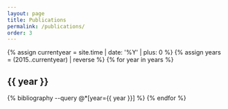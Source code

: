 ```yaml
---
layout: page
title: Publications
permalink: /publications/
order: 3
---
```


{% assign currentyear = site.time | date: '%Y' | plus: 0 %}
{% assign years = (2015..currentyear) | reverse %}
{% for year in years %}
## {{ year }}

{% bibliography --query @*[year={{ year }}] %}
{% endfor %}
